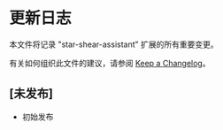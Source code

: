 # 更新日志

本文件将记录 "star-shear-assistant" 扩展的所有重要变更。

有关如何组织此文件的建议，请参阅 [Keep a Changelog](http://keepachangelog.com/)。

## [未发布]

- 初始发布